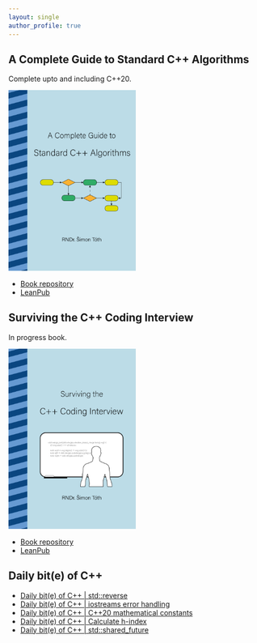 ```yaml
---
layout: single
author_profile: true
---
```


## A Complete Guide to Standard C++ Algorithms

Complete upto and including C++20.

[<img src="assets/images/book_algorithms_cover.png" width="50%">](https://leanpub.com/cpp-algorithms-guide)

- [Book repository](https://github.com/HappyCerberus/book-cpp-algorithms)
- [LeanPub](https://leanpub.com/cpp-algorithms-guide)

## Surviving the C++ Coding Interview

In progress book.

[<img src="assets/images/book_coding_interview_cover.png" width="50%">](https://leanpub.com/cpp-coding-interview)

- [Book repository](https://leanpub.com/cpp-coding-interview)
- [LeanPub](https://leanpub.com/cpp-coding-interview)

## Daily bit(e) of C++

<ul>
<!-- SUBSTACK:START --><li><a href="https://simontoth.substack.com/p/daily-bite-of-c-stdreverse">Daily bit&lpar;e&rpar; of C++ | std::reverse</a></li><li><a href="https://simontoth.substack.com/p/daily-bite-of-c-iostreams-error-handling">Daily bit&lpar;e&rpar; of C++ | iostreams error handling</a></li><li><a href="https://simontoth.substack.com/p/daily-bite-of-c-c20-mathematical">Daily bit&lpar;e&rpar; of C++ | C++20 mathematical constants</a></li><li><a href="https://simontoth.substack.com/p/daily-bite-of-c-calculate-h-index">Daily bit&lpar;e&rpar; of C++ | Calculate h-index</a></li><li><a href="https://simontoth.substack.com/p/daily-bite-of-c-stdshared_future">Daily bit&lpar;e&rpar; of C++ | std::shared_future</a></li><!-- SUBSTACK:END -->
</ul>